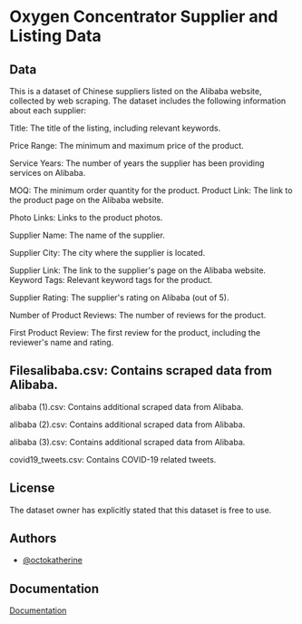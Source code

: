 
# Oxygen Concentrator Supplier and Listing Data



## Data 
This is a dataset of Chinese suppliers listed on the Alibaba website, collected by web scraping. The dataset includes the following information about each supplier:

Title: The title of the listing, including relevant keywords.

Price Range: The minimum and maximum price of the product.

Service Years: The number of years the supplier has been providing services on Alibaba.

MOQ: The minimum order quantity for the product.
Product Link: The link to the product page on the Alibaba website.

Photo Links: Links to the product photos.

Supplier Name: The name of the supplier.

Supplier City: The city where the supplier is located.

Supplier Link: The link to the supplier's page on the Alibaba website.
Keyword Tags: Relevant keyword tags for the product.

Supplier Rating: The supplier's rating on Alibaba (out of 5).

Number of Product Reviews: The number of reviews for the product.

First Product Review: The first review for the product, including the reviewer's name and rating.
## Filesalibaba.csv: Contains scraped data from Alibaba.
alibaba (1).csv: Contains additional scraped data from Alibaba.

alibaba (2).csv: Contains additional scraped data from Alibaba.

alibaba (3).csv: Contains additional scraped data from Alibaba.

covid19_tweets.csv: Contains COVID-19 related tweets.
## License
The dataset owner has explicitly stated that this dataset is free to use.


## Authors

- [@octokatherine](https://github.com/Kaleemullahqasim)


## Documentation

[Documentation](https://linktodocumentation)

